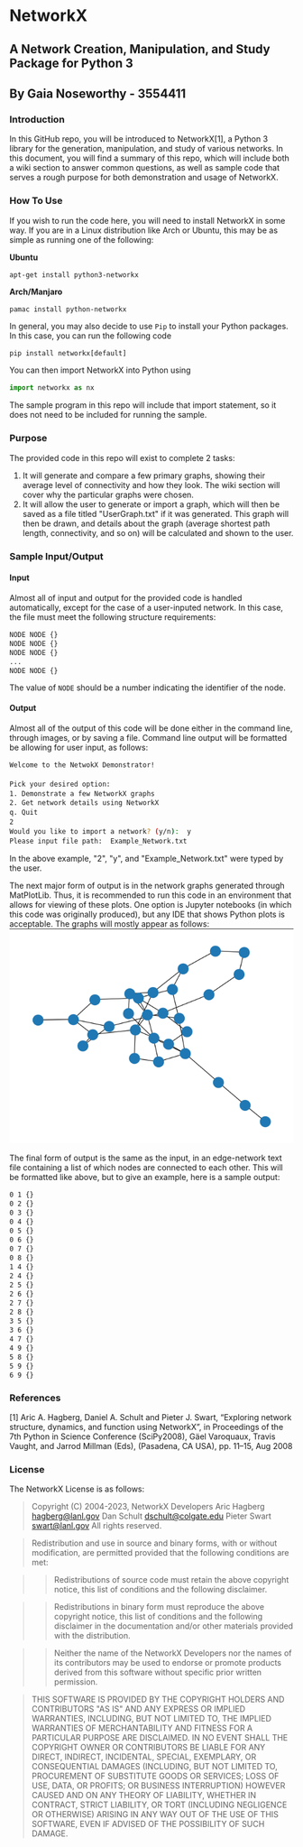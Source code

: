  # NetworkX
 ## A Network Creation, Manipulation, and Study Package for Python 3
 ## By Gaia Noseworthy - 3554411

 ### Introduction
 In this GitHub repo, you will be introduced to NetworkX[1], a Python 3 library for the generation, manipulation, and study of various networks. In this document, you will find a summary of this repo, which will include both a wiki section to answer common questions, as well as sample code that serves a rough purpose for both demonstration and usage of NetworkX.

 ### How To Use
 If you wish to run the code here, you will need to install NetworkX in some way. If you are in a Linux distribution like Arch or Ubuntu, this may be as simple as running one of the following:

 **Ubuntu**
 ```
 apt-get install python3-networkx
 ```

 **Arch/Manjaro**
 ```
 pamac install python-networkx
 ```

 In general, you may also decide to use `Pip` to install your Python packages. In this case, you can run the following code
 ```Python
 pip install networkx[default]
 ```

 You can then import NetworkX into Python using
 ```Python
 import networkx as nx
 ```

 The sample program in this repo will include that import statement, so it does not need to be included for running the sample.

 ### Purpose
 The provided code in this repo will exist to complete 2 tasks:
 1. It will generate and compare a few primary graphs, showing their average level of connectivity and how they look. The wiki section will cover why the particular graphs were chosen.
 2. It will allow the user to generate or import a graph, which will then be saved as a file titled "UserGraph.txt" if it was generated. This graph will then be drawn, and details about the graph (average shortest path length, connectivity, and so on) will be calculated and shown to the user.

 ### Sample Input/Output
 #### Input
 Almost all of input and output for the provided code is handled automatically, except for the case of a user-inputed network. In this case, the file must meet the following structure requirements:
 ```
 NODE NODE {}
 NODE NODE {}
 NODE NODE {}
 ...
 NODE NODE {}
 ```

 The value of `NODE` should be a number indicating the identifier of the node.

 #### Output
 Almost all of the output of this code will be done either in the command line, through images, or by saving a file. Command line output will be formatted be allowing for user input, as follows:
 ```Bash
 Welcome to the NetwokX Demonstrator!

 Pick your desired option:
 1. Demonstrate a few NetworkX graphs
 2. Get network details using NetworkX
 q. Quit
 2
 Would you like to import a network? (y/n):  y
 Please input file path:  Example_Network.txt
 ```

 In the above example, "2", "y", and "Example_Network.txt" were typed by the user.

 The next major form of output is in the network graphs generated through MatPlotLib. Thus, it is recommended to run this code in an environment that allows for viewing of these plots. One option is Jupyter notebooks (in which this code was originally produced), but any IDE that shows Python plots is acceptable. The graphs will mostly appear as follows:
 ![Watts Strogatz Graph Example](graph_example.png)

 The final form of output is the same as the input, in an edge-network text file containing a list of which nodes are connected to each other. This will be formatted like above, but to give an example, here is a sample output:
 ```
 0 1 {}
 0 2 {}
 0 3 {}
 0 4 {}
 0 5 {}
 0 6 {}
 0 7 {}
 0 8 {}
 1 4 {}
 2 4 {}
 2 5 {}
 2 6 {}
 2 7 {}
 2 8 {}
 3 5 {}
 3 6 {}
 4 7 {}
 4 9 {}
 5 8 {}
 5 9 {}
 6 9 {}
 ```

 ### References
 [1] Aric A. Hagberg, Daniel A. Schult and Pieter J. Swart, “Exploring network structure, dynamics, and function using NetworkX”, in Proceedings of the 7th Python in Science Conference (SciPy2008), Gäel Varoquaux, Travis Vaught, and Jarrod Millman (Eds), (Pasadena, CA USA), pp. 11–15, Aug 2008

 ### License
 The NetworkX License is as follows:
 > Copyright (C) 2004-2023, NetworkX Developers
> Aric Hagberg <hagberg@lanl.gov>
> Dan Schult <dschult@colgate.edu>
> Pieter Swart <swart@lanl.gov>
> All rights reserved.

> Redistribution and use in source and binary forms, with or without modification, are permitted provided that the following conditions are met:

> > Redistributions of source code must retain the above copyright
    notice, this list of conditions and the following disclaimer.

> > Redistributions in binary form must reproduce the above
    copyright notice, this list of conditions and the following
    disclaimer in the documentation and/or other materials provided
    with the distribution.

> > Neither the name of the NetworkX Developers nor the names of its
    contributors may be used to endorse or promote products derived
    from this software without specific prior written permission.

> THIS SOFTWARE IS PROVIDED BY THE COPYRIGHT HOLDERS AND CONTRIBUTORS "AS IS" AND ANY EXPRESS OR IMPLIED WARRANTIES, INCLUDING, BUT NOT LIMITED TO, THE IMPLIED WARRANTIES OF MERCHANTABILITY AND FITNESS FOR A PARTICULAR PURPOSE ARE DISCLAIMED. IN NO EVENT SHALL THE COPYRIGHT OWNER OR CONTRIBUTORS BE LIABLE FOR ANY DIRECT, INDIRECT, INCIDENTAL, SPECIAL, EXEMPLARY, OR CONSEQUENTIAL DAMAGES (INCLUDING, BUT NOT LIMITED TO, PROCUREMENT OF SUBSTITUTE GOODS OR SERVICES; LOSS OF USE, DATA, OR PROFITS; OR BUSINESS INTERRUPTION) HOWEVER CAUSED AND ON ANY THEORY OF LIABILITY, WHETHER IN CONTRACT, STRICT LIABILITY, OR TORT (INCLUDING NEGLIGENCE OR OTHERWISE) ARISING IN ANY WAY OUT OF THE USE OF THIS SOFTWARE, EVEN IF ADVISED OF THE POSSIBILITY OF SUCH DAMAGE.
